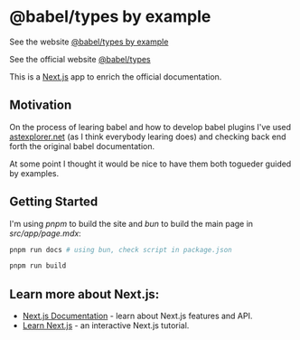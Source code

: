 # @babel/types by example

See the website [@babel/types by example](#)

See the official website [@babel/types](https://babeljs.io/docs/babel-types)

This is a [Next.js](https://nextjs.org/) app to enrich the official documentation.

## Motivation

On the process of learing babel and how to develop babel plugins I've used [astexplorer.net](https://astexplorer.net/) (as I think everybody learing does) and checking back end forth the original babel documentation.

At some point I thought it would be nice to have them both togueder guided by examples.

## Getting Started

I'm using _pnpm_ to build the site and _bun_ to build the main page in _src/app/page.mdx_:

```bash
pnpm run docs # using bun, check script in package.json

pnpm run build
```

## Learn more about Next.js:

- [Next.js Documentation](https://nextjs.org/docs) - learn about Next.js features and API.
- [Learn Next.js](https://nextjs.org/learn) - an interactive Next.js tutorial.
